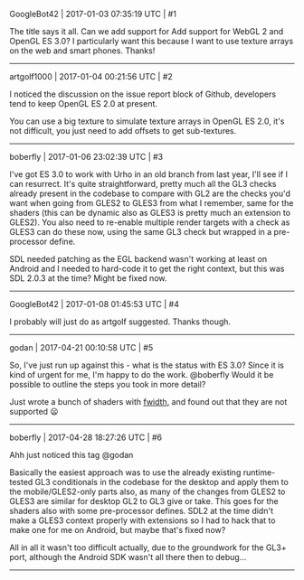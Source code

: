GoogleBot42 | 2017-01-03 07:35:19 UTC | #1

The title says it all.  Can we add support for Add support for WebGL 2 and OpenGL ES 3.0?  I particularly want this because I want to use texture arrays on the web and smart phones.  Thanks!

-------------------------

artgolf1000 | 2017-01-04 00:21:56 UTC | #2

I noticed the discussion on the issue report block of Github, developers tend to keep OpenGL ES 2.0 at present. 

You can use a big texture to simulate texture arrays in OpenGL ES 2.0, it's not difficult, you just need to add offsets to get sub-textures.

-------------------------

boberfly | 2017-01-06 23:02:39 UTC | #3

I've got ES 3.0 to work with Urho in an old branch from last year, I'll see if I can resurrect. It's quite straightforward, pretty much all the GL3 checks already present in the codebase to compare with GL2 are the checks you'd want when going from GLES2 to GLES3 from what I remember, same for the shaders (this can be dynamic also as GLES3 is pretty much an extension to GLES2). You also need to re-enable multiple render targets with a check as GLES3 can do these now, using the same GL3 check but wrapped in a pre-processor define.

SDL needed patching as the EGL backend wasn't working at least on Android and I needed to hard-code it to get the right context, but this was SDL 2.0.3 at the time? Might be fixed now.

-------------------------

GoogleBot42 | 2017-01-08 01:45:53 UTC | #4

I probably will just do as artgolf suggested.  Thanks though.

-------------------------

godan | 2017-04-21 00:10:58 UTC | #5

So, I've just run up against this - what is the status with ES 3.0? Since it is kind of urgent for me, I'm happy to do the work. @boberfly Would it be possible to outline the steps you took in more detail?

Just wrote a bunch of shaders with [fwidth](https://www.khronos.org/registry/OpenGL-Refpages/es3.0/html/fwidth.xhtml), and found out that they are not supported :frowning:

-------------------------

boberfly | 2017-04-28 18:27:26 UTC | #6

Ahh just noticed this tag @godan

Basically the easiest approach was to use the already existing runtime-tested GL3 conditionals in the codebase for the desktop and apply them to the mobile/GLES2-only parts also, as many of the changes from GLES2 to GLES3 are similar for desktop GL2 to GL3 give or take. This goes for the shaders also with some pre-processor defines. SDL2 at the time didn't make a GLES3 context properly with extensions so I had to hack that to make one for me on Android, but maybe that's fixed now?

All in all it wasn't too difficult actually, due to the groundwork for the GL3+ port, although the Android SDK wasn't all there then to debug...

-------------------------


